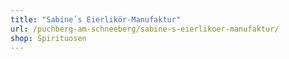```yaml
---
title: "Sabine´s Eierlikör-Manufaktur"
url: /puchberg-am-schneeberg/sabine-s-eierlikoer-manufaktur/
shop: Spirituosen
---
```

